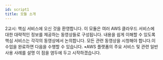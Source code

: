 ```yaml
---
id: script1
title: 모듈 소개
---
```


2교시: 핵심 서비스에 오신 것을 환영합니다. 이 모듈은 여러 AWS 클라우드 서비스에 대한 대략적인 정보를 제공하는 동영상들로 구성됩니다. 내용을 쉽게 이해할 수 있도록 핵심 서비스는 각각의 동영상에서 논의합니다. 모든 관련 동영상을 시청해야 합니다.이 수업을 완료하면 다음을 수행할 수 있습니다. •AWS 플랫폼의 주요 서비스 및 관련 일반 사용 사례를 설명 이 점을 염두에 두고 시작하겠습니다.
